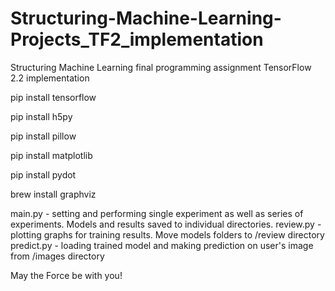 # Structuring-Machine-Learning-Projects_TF2_implementation
Structuring Machine Learning final programming assignment TensorFlow 2.2 implementation

pip install tensorflow

pip install h5py

pip install pillow

pip install matplotlib

pip install pydot

brew install graphviz


main.py - setting and performing single experiment as well as series of experiments. Models and results saved to individual directories.
review.py - plotting graphs for training results. Move models folders to /review directory
predict.py - loading trained model and making prediction on user's image from /images directory

May the Force be with you!
